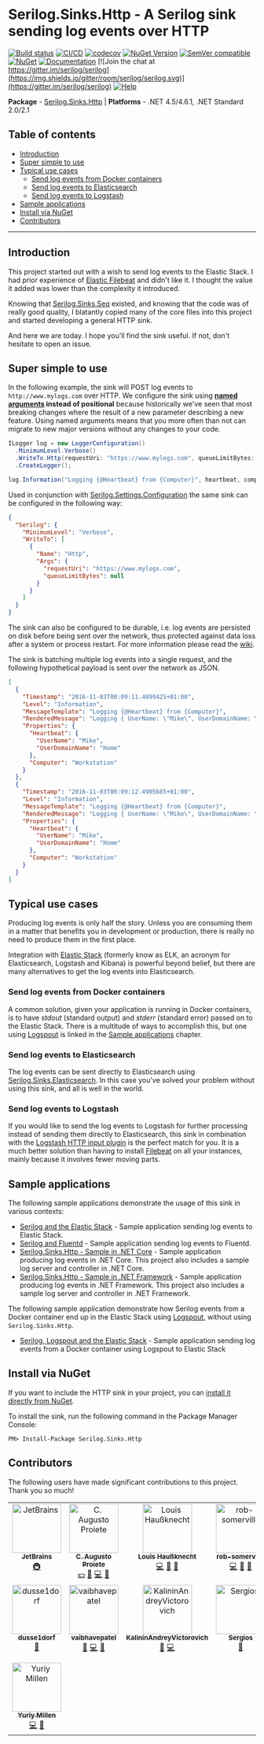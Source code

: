 # Serilog.Sinks.Http - A Serilog sink sending log events over HTTP <!-- omit in toc -->

[![Build status](https://ci.appveyor.com/api/projects/status/ayvak8yo23k962sg/branch/main?svg=true)](https://ci.appveyor.com/project/FantasticFiasco/serilog-sinks-http)
[![CI/CD](https://github.com/FantasticFiasco/serilog-sinks-http/actions/workflows/ci-cd.yml/badge.svg)](https://github.com/FantasticFiasco/serilog-sinks-http/actions/workflows/ci-cd.yml)
[![codecov](https://codecov.io/gh/FantasticFiasco/serilog-sinks-http/branch/main/graph/badge.svg?token=cw6OYeQmdH)](https://codecov.io/gh/FantasticFiasco/serilog-sinks-http)
[![NuGet Version](http://img.shields.io/nuget/v/Serilog.Sinks.Http.svg?style=flat)](https://www.nuget.org/packages/Serilog.Sinks.Http/)
[![SemVer compatible](https://img.shields.io/badge/%E2%9C%85-SemVer%20compatible-blue)](https://semver.org/)
[![NuGet](https://img.shields.io/nuget/dt/Serilog.Sinks.Http.svg)](https://www.nuget.org/packages/Serilog.Sinks.Http/)
[![Documentation](https://img.shields.io/badge/docs-wiki-yellow.svg)](https://github.com/serilog/serilog/wiki)
[![Join the chat at https://gitter.im/serilog/serilog](https://img.shields.io/gitter/room/serilog/serilog.svg)](https://gitter.im/serilog/serilog)
[![Help](https://img.shields.io/badge/stackoverflow-serilog-orange.svg)](http://stackoverflow.com/questions/tagged/serilog)

**Package** - [Serilog.Sinks.Http](https://www.nuget.org/packages/serilog.sinks.http) | **Platforms** - .NET 4.5/4.6.1, .NET Standard 2.0/2.1

## Table of contents <!-- omit in toc -->

- [Introduction](#introduction)
- [Super simple to use](#super-simple-to-use)
- [Typical use cases](#typical-use-cases)
  - [Send log events from Docker containers](#send-log-events-from-docker-containers)
  - [Send log events to Elasticsearch](#send-log-events-to-elasticsearch)
  - [Send log events to Logstash](#send-log-events-to-logstash)
- [Sample applications](#sample-applications)
- [Install via NuGet](#install-via-nuget)
- [Contributors](#contributors)

---

## Introduction

This project started out with a wish to send log events to the Elastic Stack. I had prior experience of [Elastic Filebeat](https://www.elastic.co/beats/filebeat) and didn't like it. I thought the value it added was lower than the complexity it introduced.

Knowing that [Serilog.Sinks.Seq](https://github.com/serilog/serilog-sinks-seq) existed, and knowing that the code was of really good quality, I blatantly copied many of the core files into this project and started developing a general HTTP sink.

And here we are today. I hope you'll find the sink useful. If not, don't hesitate to open an issue.

## Super simple to use

In the following example, the sink will POST log events to `http://www.mylogs.com` over HTTP. We configure the sink using **[named arguments](https://docs.microsoft.com/en-us/dotnet/csharp/programming-guide/classes-and-structs/named-and-optional-arguments#named-arguments) instead of positional** because historically we've seen that most breaking changes where the result of a new parameter describing a new feature. Using named arguments means that you more often than not can migrate to new major versions without any changes to your code.

```csharp
ILogger log = new LoggerConfiguration()
  .MinimumLevel.Verbose()
  .WriteTo.Http(requestUri: "https://www.mylogs.com", queueLimitBytes: null)
  .CreateLogger();

log.Information("Logging {@Heartbeat} from {Computer}", heartbeat, computer);
```

Used in conjunction with [Serilog.Settings.Configuration](https://github.com/serilog/serilog-settings-configuration) the same sink can be configured in the following way:

```json
{
  "Serilog": {
    "MinimumLevel": "Verbose",
    "WriteTo": [
      {
        "Name": "Http",
        "Args": {
          "requestUri": "https://www.mylogs.com",
          "queueLimitBytes": null
        }
      }
    ]
  }
}
```

The sink can also be configured to be durable, i.e. log events are persisted on disk before being sent over the network, thus protected against data loss after a system or process restart. For more information please read the [wiki](https://github.com/FantasticFiasco/serilog-sinks-http/wiki).

The sink is batching multiple log events into a single request, and the following hypothetical payload is sent over the network as JSON.

```json
[
  {
    "Timestamp": "2016-11-03T00:09:11.4899425+01:00",
    "Level": "Information",
    "MessageTemplate": "Logging {@Heartbeat} from {Computer}",
    "RenderedMessage": "Logging { UserName: \"Mike\", UserDomainName: \"Home\" } from \"Workstation\"",
    "Properties": {
      "Heartbeat": {
        "UserName": "Mike",
        "UserDomainName": "Home"
      },
      "Computer": "Workstation"
    }
  },
  {
    "Timestamp": "2016-11-03T00:09:12.4905685+01:00",
    "Level": "Information",
    "MessageTemplate": "Logging {@Heartbeat} from {Computer}",
    "RenderedMessage": "Logging { UserName: \"Mike\", UserDomainName: \"Home\" } from \"Workstation\"",
    "Properties": {
      "Heartbeat": {
        "UserName": "Mike",
        "UserDomainName": "Home"
      },
      "Computer": "Workstation"
    }
  }
]
```

## Typical use cases

Producing log events is only half the story. Unless you are consuming them in a matter that benefits you in development or production, there is really no need to produce them in the first place.

Integration with [Elastic Stack](https://www.elastic.co/products) (formerly know as ELK, an acronym for Elasticsearch, Logstash and Kibana) is powerful beyond belief, but there are many alternatives to get the log events into Elasticsearch.

### Send log events from Docker containers

A common solution, given your application is running in Docker containers, is to have *stdout* (standard output) and *stderr* (standard error) passed on to the Elastic Stack. There is a multitude of ways to accomplish this, but one using [Logspout](https://github.com/gliderlabs/logspout) is linked in the [Sample applications](#sample-applications) chapter.

### Send log events to Elasticsearch

The log events can be sent directly to Elasticsearch using [Serilog.Sinks.Elasticsearch](https://github.com/serilog/serilog-sinks-elasticsearch). In this case you've solved your problem without using this sink, and all is well in the world.

### Send log events to Logstash

If you would like to send the log events to Logstash for further processing instead of sending them directly to Elasticsearch, this sink in combination with the [Logstash HTTP input plugin](https://www.elastic.co/blog/introducing-logstash-input-http-plugin) is the perfect match for you. It is a much better solution than having to install [Filebeat](https://www.elastic.co/products/beats/filebeat) on all your instances, mainly because it involves fewer moving parts.

## Sample applications

The following sample applications demonstrate the usage of this sink in various contexts:

- [Serilog and the Elastic Stack](https://github.com/FantasticFiasco/serilog-sinks-http-sample-elastic-stack) - Sample application sending log events to Elastic Stack.
- [Serilog and Fluentd](https://github.com/FantasticFiasco/serilog-sinks-http-sample-fluentd) - Sample application sending log events to Fluentd.
- [Serilog.Sinks.Http - Sample in .NET Core](https://github.com/FantasticFiasco/serilog-sinks-http-sample-dotnet-core) - Sample application producing log events in .NET Core. This project also includes a sample log server and controller in .NET Core.
- [Serilog.Sinks.Http - Sample in .NET Framework](https://github.com/FantasticFiasco/serilog-sinks-http-sample-dotnet-framework) - Sample application producing log events in .NET Framework. This project also includes a sample log server and controller in .NET Framework.

The following sample application demonstrate how Serilog events from a Docker container end up in the Elastic Stack using [Logspout](https://github.com/gliderlabs/logspout), without using `Serilog.Sinks.Http`.

- [Serilog, Logspout and the Elastic Stack](https://github.com/FantasticFiasco/serilog-logspout-elastic-stack) - Sample application sending log events from a Docker container using Logspout to Elastic Stack

## Install via NuGet

If you want to include the HTTP sink in your project, you can [install it directly from NuGet](https://www.nuget.org/packages/Serilog.Sinks.Http/).

To install the sink, run the following command in the Package Manager Console:

```
PM> Install-Package Serilog.Sinks.Http
```

## Contributors

The following users have made significant contributions to this project. Thank you so much!

<!-- ALL-CONTRIBUTORS-LIST:START - Do not remove or modify this section -->
<!-- prettier-ignore-start -->
<!-- markdownlint-disable -->
<table>
  <tbody>
    <tr>
      <td align="center" valign="top" width="14.28%"><a href="https://jetbrains.com/opensource"><img src="https://avatars.githubusercontent.com/u/878437?v=4?s=100" width="100px;" alt="JetBrains"/><br /><sub><b>JetBrains</b></sub></a><br /><a href="#infra-JetBrains" title="Infrastructure (Hosting, Build-Tools, etc)">🚇</a></td>
      <td align="center" valign="top" width="14.28%"><a href="https://augustoproiete.net/"><img src="https://avatars.githubusercontent.com/u/177608?v=4?s=100" width="100px;" alt="C. Augusto Proiete"/><br /><sub><b>C. Augusto Proiete</b></sub></a><br /><a href="#financial-augustoproiete" title="Financial">💵</a> <a href="#question-augustoproiete" title="Answering Questions">💬</a> <a href="https://github.com/FantasticFiasco/serilog-sinks-http/commits?author=augustoproiete" title="Code">💻</a> <a href="#ideas-augustoproiete" title="Ideas, Planning, & Feedback">🤔</a></td>
      <td align="center" valign="top" width="14.28%"><a href="https://github.com/lhaussknecht"><img src="https://avatars.githubusercontent.com/u/140147?v=4?s=100" width="100px;" alt="Louis Haußknecht"/><br /><sub><b>Louis Haußknecht</b></sub></a><br /><a href="https://github.com/FantasticFiasco/serilog-sinks-http/commits?author=lhaussknecht" title="Code">💻</a> <a href="#ideas-lhaussknecht" title="Ideas, Planning, & Feedback">🤔</a> <a href="https://github.com/FantasticFiasco/serilog-sinks-http/issues?q=author%3Alhaussknecht" title="Bug reports">🐛</a></td>
      <td align="center" valign="top" width="14.28%"><a href="https://github.com/rob-somerville"><img src="https://avatars.githubusercontent.com/u/12766610?v=4?s=100" width="100px;" alt="rob-somerville"/><br /><sub><b>rob-somerville</b></sub></a><br /><a href="https://github.com/FantasticFiasco/serilog-sinks-http/commits?author=rob-somerville" title="Code">💻</a> <a href="#ideas-rob-somerville" title="Ideas, Planning, & Feedback">🤔</a> <a href="https://github.com/FantasticFiasco/serilog-sinks-http/issues?q=author%3Arob-somerville" title="Bug reports">🐛</a></td>
      <td align="center" valign="top" width="14.28%"><a href="https://github.com/kvpt"><img src="https://avatars.githubusercontent.com/u/1446221?v=4?s=100" width="100px;" alt="Kevin Petit"/><br /><sub><b>Kevin Petit</b></sub></a><br /><a href="https://github.com/FantasticFiasco/serilog-sinks-http/commits?author=kvpt" title="Code">💻</a> <a href="#ideas-kvpt" title="Ideas, Planning, & Feedback">🤔</a> <a href="https://github.com/FantasticFiasco/serilog-sinks-http/issues?q=author%3Akvpt" title="Bug reports">🐛</a></td>
      <td align="center" valign="top" width="14.28%"><a href="https://github.com/aleksaradz"><img src="https://avatars.githubusercontent.com/u/72725560?v=4?s=100" width="100px;" alt="aleksaradz"/><br /><sub><b>aleksaradz</b></sub></a><br /><a href="https://github.com/FantasticFiasco/serilog-sinks-http/commits?author=aleksaradz" title="Code">💻</a> <a href="#ideas-aleksaradz" title="Ideas, Planning, & Feedback">🤔</a> <a href="https://github.com/FantasticFiasco/serilog-sinks-http/issues?q=author%3Aaleksaradz" title="Bug reports">🐛</a></td>
      <td align="center" valign="top" width="14.28%"><a href="https://github.com/michaeltdaniels"><img src="https://avatars.githubusercontent.com/u/45430678?v=4?s=100" width="100px;" alt="michaeltdaniels"/><br /><sub><b>michaeltdaniels</b></sub></a><br /><a href="#ideas-michaeltdaniels" title="Ideas, Planning, & Feedback">🤔</a></td>
    </tr>
    <tr>
      <td align="center" valign="top" width="14.28%"><a href="https://github.com/dusse1dorf"><img src="https://avatars.githubusercontent.com/u/37047967?v=4?s=100" width="100px;" alt="dusse1dorf"/><br /><sub><b>dusse1dorf</b></sub></a><br /><a href="#ideas-dusse1dorf" title="Ideas, Planning, & Feedback">🤔</a></td>
      <td align="center" valign="top" width="14.28%"><a href="https://github.com/vaibhavepatel"><img src="https://avatars.githubusercontent.com/u/23142694?v=4?s=100" width="100px;" alt="vaibhavepatel"/><br /><sub><b>vaibhavepatel</b></sub></a><br /><a href="https://github.com/FantasticFiasco/serilog-sinks-http/issues?q=author%3Avaibhavepatel" title="Bug reports">🐛</a> <a href="https://github.com/FantasticFiasco/serilog-sinks-http/commits?author=vaibhavepatel" title="Code">💻</a> <a href="#ideas-vaibhavepatel" title="Ideas, Planning, & Feedback">🤔</a></td>
      <td align="center" valign="top" width="14.28%"><a href="https://github.com/KalininAndreyVictorovich"><img src="https://avatars.githubusercontent.com/u/1285535?v=4?s=100" width="100px;" alt="KalininAndreyVictorovich"/><br /><sub><b>KalininAndreyVictorovich</b></sub></a><br /><a href="https://github.com/FantasticFiasco/serilog-sinks-http/issues?q=author%3AKalininAndreyVictorovich" title="Bug reports">🐛</a> <a href="https://github.com/FantasticFiasco/serilog-sinks-http/commits?author=KalininAndreyVictorovich" title="Code">💻</a></td>
      <td align="center" valign="top" width="14.28%"><a href="https://github.com/tipasergio"><img src="https://avatars.githubusercontent.com/u/6435956?v=4?s=100" width="100px;" alt="Sergios"/><br /><sub><b>Sergios</b></sub></a><br /><a href="https://github.com/FantasticFiasco/serilog-sinks-http/issues?q=author%3Atipasergio" title="Bug reports">🐛</a></td>
      <td align="center" valign="top" width="14.28%"><a href="https://github.com/AntonSmolkov"><img src="https://avatars.githubusercontent.com/u/5318028?v=4?s=100" width="100px;" alt="Anton Smolkov"/><br /><sub><b>Anton Smolkov</b></sub></a><br /><a href="https://github.com/FantasticFiasco/serilog-sinks-http/commits?author=AntonSmolkov" title="Code">💻</a> <a href="https://github.com/FantasticFiasco/serilog-sinks-http/issues?q=author%3AAntonSmolkov" title="Bug reports">🐛</a></td>
      <td align="center" valign="top" width="14.28%"><a href="https://github.com/Siphonophora"><img src="https://avatars.githubusercontent.com/u/32316111?v=4?s=100" width="100px;" alt="Michael J Conrad"/><br /><sub><b>Michael J Conrad</b></sub></a><br /><a href="https://github.com/FantasticFiasco/serilog-sinks-http/commits?author=Siphonophora" title="Documentation">📖</a></td>
      <td align="center" valign="top" width="14.28%"><a href="https://github.com/seruminar"><img src="https://avatars.githubusercontent.com/u/35008875?v=4?s=100" width="100px;" alt="Yuriy Sountsov"/><br /><sub><b>Yuriy Sountsov</b></sub></a><br /><a href="#ideas-seruminar" title="Ideas, Planning, & Feedback">🤔</a></td>
    </tr>
    <tr>
      <td align="center" valign="top" width="14.28%"><a href="https://github.com/yuriy-millen"><img src="https://avatars.githubusercontent.com/u/90191982?v=4?s=100" width="100px;" alt="Yuriy Millen"/><br /><sub><b>Yuriy Millen</b></sub></a><br /><a href="https://github.com/FantasticFiasco/serilog-sinks-http/commits?author=yuriy-millen" title="Code">💻</a> <a href="#ideas-yuriy-millen" title="Ideas, Planning, & Feedback">🤔</a></td>
    </tr>
  </tbody>
</table>

<!-- markdownlint-restore -->
<!-- prettier-ignore-end -->

<!-- ALL-CONTRIBUTORS-LIST:END -->
